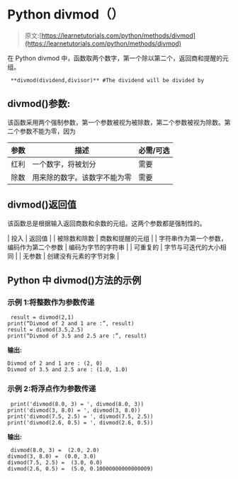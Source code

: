 # Python divmod（）

> 原文:[https://learnetutorials.com/python/methods/divmod](https://learnetutorials.com/python/methods/divmod)

在 Python divmod 中，函数取两个数字，第一个除以第二个，返回商和提醒的元组。

```
 **divmod(dividend,divisor)** #The dividend will be divided by 

```

## divmod()参数:

该函数采用两个强制参数，第一个参数被视为被除数，第二个参数被视为除数。第二个参数不能为零，因为

| 参数 | 描述 | 必需/可选 |
| --- | --- | --- |
| 红利 | 一个数字，将被划分 | 需要 |
| 除数 | 用来除的数字。该数字不能为零 | 需要 |

## divmod()返回值

该函数总是根据输入返回商数和余数的元组。这两个参数都是强制性的。

| 投入 | 返回值 |
| 被除数和除数 | 商数和提醒的元组 |
| 字符串作为第一个参数，编码作为第二个参数 | 编码为字节的字符串 |
| 可重复的 | 字节与可迭代的大小相同 |
| 无参数 | 创建没有元素的字节对象 |

## Python 中 divmod()方法的示例

### 示例 1:将整数作为参数传递

```
 result = divmod(2,1)
print(“Divmod of 2 and 1 are :”, result)
result = divmod(3.5,2.5)
print(“Divmod of 3.5 and 2.5 are :”, result) 

```

**输出:**

```
Divmod of 2 and 1 are : (2, 0)
Divmod of 3.5 and 2.5 are : (1.0, 1.0) 
```

### 示例 2:将浮点作为参数传递

```
 print('divmod(8.0, 3) = ', divmod(8.0, 3))
print('divmod(3, 8.0) = ', divmod(3, 8.0))
print('divmod(7.5, 2.5) = ', divmod(7.5, 2.5))
print('divmod(2.6, 0.5) = ', divmod(2.6, 0.5)) 

```

**输出:**

```
 divmod(8.0, 3) =  (2.0, 2.0)
divmod(3, 8.0) =  (0.0, 3.0)
divmod(7.5, 2.5) =  (3.0, 0.0)
divmod(2.6, 0.5) =  (5.0, 0.10000000000000009) 
```
